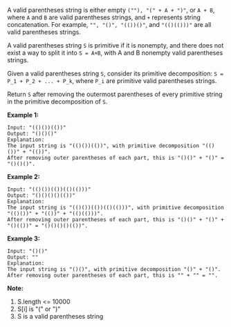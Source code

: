 A valid parentheses string is either empty `(""), "(" + A + ")"`, or `A + B`, where `A` and `B` are valid parentheses strings, and `+` represents string concatenation.  For example, `"", "()", "(())()"`, and `"(()(()))"` are all valid parentheses strings.

A valid parentheses string `S` is primitive if it is nonempty, and there does not exist a way to split it into `S = A+B`, with A and B nonempty valid parentheses strings.

Given a valid parentheses string `S`, consider its primitive decomposition: `S = P_1 + P_2 + ... + P_k`, where `P_i` are primitive valid parentheses strings.

Return `S` after removing the outermost parentheses of every primitive string in the primitive decomposition of `S`.

 

**Example 1:**
```
Input: "(()())(())"
Output: "()()()"
Explanation: 
The input string is "(()())(())", with primitive decomposition "(()())" + "(())".
After removing outer parentheses of each part, this is "()()" + "()" = "()()()".
```
**Example 2:**
```
Input: "(()())(())(()(()))"
Output: "()()()()(())"
Explanation: 
The input string is "(()())(())(()(()))", with primitive decomposition "(()())" + "(())" + "(()(()))".
After removing outer parentheses of each part, this is "()()" + "()" + "()(())" = "()()()()(())".
```
**Example 3:**
```
Input: "()()"
Output: ""
Explanation: 
The input string is "()()", with primitive decomposition "()" + "()".
After removing outer parentheses of each part, this is "" + "" = "".
``` 

**Note:**

1. S.length <= 10000
2. S[i] is "(" or ")"
3. S is a valid parentheses string

